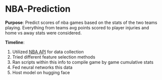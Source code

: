 # NBA-Prediction
**Purpose**: Predict scores of nba games based on the stats of the two teams playing. Everything from teams avg points scored to player injuries and home vs away stats were considered. 

**Timeline**:
1. Utilized [NBA API](https://github.com/swar/nba_api) for data collection
2. Tried different feature selection methods
3. Ran scripts within this info to compile game by game cumulative stats
4. Fed neural networks this data
5. Host model on hugging face
